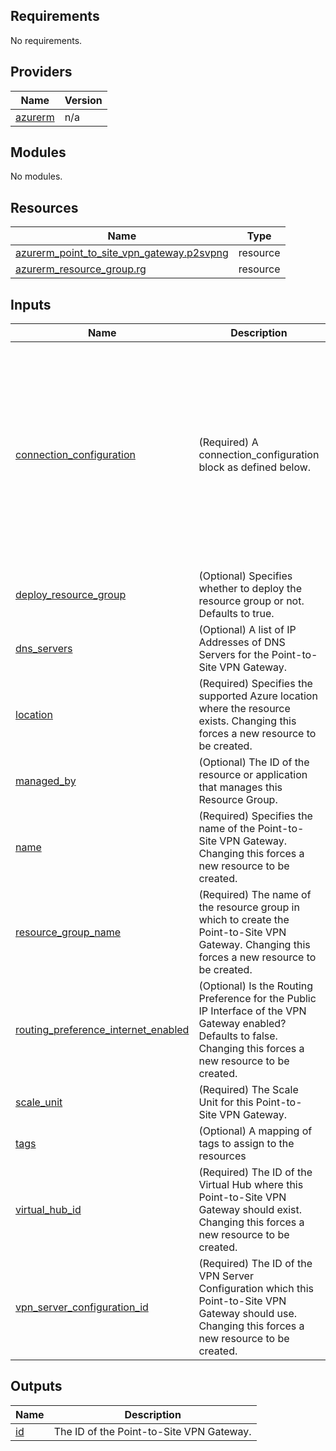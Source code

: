 <!-- BEGIN_TF_DOCS -->
## Requirements

No requirements.

## Providers

| Name | Version |
|------|---------|
| <a name="provider_azurerm"></a> [azurerm](#provider\_azurerm) | n/a |

## Modules

No modules.

## Resources

| Name | Type |
|------|------|
| [azurerm_point_to_site_vpn_gateway.p2svpng](https://registry.terraform.io/providers/hashicorp/azurerm/latest/docs/resources/point_to_site_vpn_gateway) | resource |
| [azurerm_resource_group.rg](https://registry.terraform.io/providers/hashicorp/azurerm/latest/docs/resources/resource_group) | resource |

## Inputs

| Name | Description | Type | Default | Required |
|------|-------------|------|---------|:--------:|
| <a name="input_connection_configuration"></a> [connection\_configuration](#input\_connection\_configuration) | (Required) A connection\_configuration block as defined below. | <pre>object({<br>    name = string<br>    vpn_client_address_pool = object({<br>      address_prefixes = list(string)<br>    })<br>    route = optional(object({<br>      associated_route_table_id = string<br>      inbound_route_map_id      = optional(string)<br>      outbound_route_map_id     = optional(string)<br>      propagated_route_table = optional(object({<br>        ids    = list(string)<br>        labels = optional(list(string))<br>      }))<br>    }))<br>    internet_security_enabled = optional(bool)<br>  })</pre> | n/a | yes |
| <a name="input_deploy_resource_group"></a> [deploy\_resource\_group](#input\_deploy\_resource\_group) | (Optional) Specifies whether to deploy the resource group or not. Defaults to true. | `bool` | `true` | no |
| <a name="input_dns_servers"></a> [dns\_servers](#input\_dns\_servers) | (Optional) A list of IP Addresses of DNS Servers for the Point-to-Site VPN Gateway. | `list(string)` | `[]` | no |
| <a name="input_location"></a> [location](#input\_location) | (Required) Specifies the supported Azure location where the resource exists. Changing this forces a new resource to be created. | `string` | n/a | yes |
| <a name="input_managed_by"></a> [managed\_by](#input\_managed\_by) | (Optional) The ID of the resource or application that manages this Resource Group. | `string` | `null` | no |
| <a name="input_name"></a> [name](#input\_name) | (Required) Specifies the name of the Point-to-Site VPN Gateway. Changing this forces a new resource to be created. | `string` | n/a | yes |
| <a name="input_resource_group_name"></a> [resource\_group\_name](#input\_resource\_group\_name) | (Required) The name of the resource group in which to create the Point-to-Site VPN Gateway. Changing this forces a new resource to be created. | `string` | n/a | yes |
| <a name="input_routing_preference_internet_enabled"></a> [routing\_preference\_internet\_enabled](#input\_routing\_preference\_internet\_enabled) | (Optional) Is the Routing Preference for the Public IP Interface of the VPN Gateway enabled? Defaults to false. Changing this forces a new resource to be created. | `bool` | `false` | no |
| <a name="input_scale_unit"></a> [scale\_unit](#input\_scale\_unit) | (Required) The Scale Unit for this Point-to-Site VPN Gateway. | `number` | n/a | yes |
| <a name="input_tags"></a> [tags](#input\_tags) | (Optional) A mapping of tags to assign to the resources | `any` | `null` | no |
| <a name="input_virtual_hub_id"></a> [virtual\_hub\_id](#input\_virtual\_hub\_id) | (Required) The ID of the Virtual Hub where this Point-to-Site VPN Gateway should exist. Changing this forces a new resource to be created. | `string` | n/a | yes |
| <a name="input_vpn_server_configuration_id"></a> [vpn\_server\_configuration\_id](#input\_vpn\_server\_configuration\_id) | (Required) The ID of the VPN Server Configuration which this Point-to-Site VPN Gateway should use. Changing this forces a new resource to be created. | `string` | n/a | yes |

## Outputs

| Name | Description |
|------|-------------|
| <a name="output_id"></a> [id](#output\_id) | The ID of the Point-to-Site VPN Gateway. |
<!-- END_TF_DOCS -->